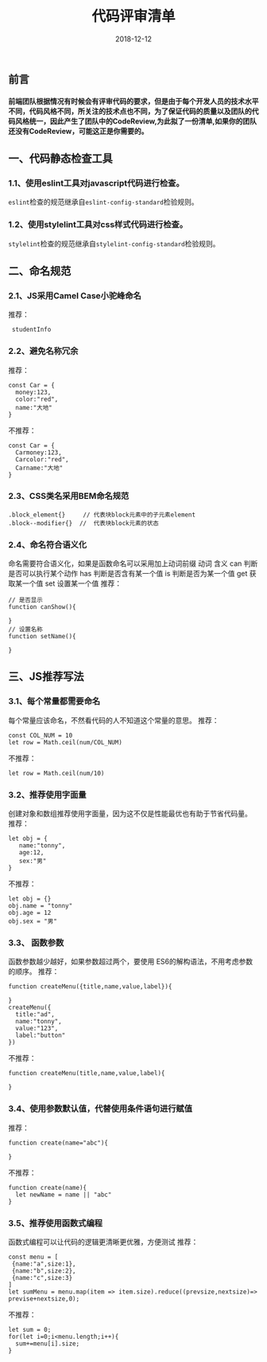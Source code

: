 ﻿---
title: 代码评审清单
date: 2018-12-12
categories:
 - 技术
tags:
 - js
---
## 前言
#### 前端团队根据情况有时候会有评审代码的要求，但是由于每个开发人员的技术水平不同，代码风格不同，所关注的技术点也不同，为了保证代码的质量以及团队的代码风格统一，因此产生了团队中的CodeReview,为此拟了一份清单,如果你的团队还没有CodeReview，可能这正是你需要的。
## 一、代码静态检查工具
### 1.1、使用eslint工具对javascript代码进行检查。
`eslint`检查的规范继承自`eslint-config-standard`检验规则。
<!--more-->
### 1.2、使用stylelint工具对css样式代码进行检查。
`stylelint`检查的规范继承自`stylelint-config-standard`检验规则。
## 二、命名规范
### 2.1、JS采用Camel Case小驼峰命名
推荐：
``` breach
 studentInfo
```
### 2.2、避免名称冗余
推荐：
``` breach
const Car = {
  money:123,
  color:"red",
  name:"大地"
}
```
不推荐：
``` breac
const Car = {
  Carmoney:123,
  Carcolor:"red",
  Carname:"大地"
}
```
### 2.3、CSS类名采用BEM命名规范
``` breach
.block_element{}     // 代表块block元素中的子元素element
.block--modifier{}  //  代表块block元素的状态
```
### 2.4、命名符合语义化
命名需要符合语义化，如果是函数命名可以采用加上动词前缀
动词      含义
can       判断是否可以执行某个动作
has       判断是否含有某一个值
is          判断是否为某一个值
get        获取某一个值
set        设置某一个值
推荐：
``` breach
// 是否显示
function canShow(){

}
// 设置名称
function setName(){

}
```
## 三、JS推荐写法
### 3.1、每个常量都需要命名
每个常量应该命名，不然看代码的人不知道这个常量的意思。
推荐：
``` breach
const COL_NUM = 10
let row = Math.ceil(num/COL_NUM)
```
不推荐：
``` breach
let row = Math.ceil(num/10)
```
### 3.2、推荐使用字面量
创建对象和数组推荐使用字面量，因为这不仅是性能最优也有助于节省代码量。
推荐：
``` breach
let obj = {
   name:"tonny",
   age:12,
   sex:"男"
}
```
不推荐：
``` breach
let obj = {}
obj.name = "tonny"
obj.age = 12
obj.sex = "男"
```
### 3.3、 函数参数
函数参数越少越好，如果参数超过两个，要使用 ES6的解构语法，不用考虑参数的顺序。
推荐：
``` breach
function createMenu({title,name,value,label}){

}
createMenu({
  title:"ad",
  name:"tonny",
  value:"123",
  label:"button"
})
```
不推荐：
``` breach
function createMenu(title,name,value,label){

}
```
### 3.4、使用参数默认值，代替使用条件语句进行赋值
推荐：
``` breach
function create(name="abc"){

}
```
不推荐：
``` breach
function create(name){
  let newName = name || "abc"
}
```
### 3.5、推荐使用函数式编程
函数式编程可以让代码的逻辑更清晰更优雅，方便测试
推荐：
``` breach
const menu = [
 {name:"a",size:1},
 {name:"b",size:2},
 {name:"c",size:3}
]
let sumMenu = menu.map(item => item.size).reduce((prevsize,nextsize)=> previse+nextsize,0);
```
不推荐：
``` breach
let sum = 0;
for(let i=0;i<menu.length;i++){
  sum+=menu[i].size;
}
```